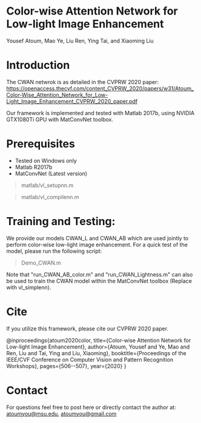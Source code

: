 # Color-wise Attention Network for Low-light Image Enhancement
Yousef Atoum, Mao Ye, Liu Ren, Ying Tai, and Xiaoming Liu
 
# Introduction
The CWAN netwrok is as detailed in the CVPRW 2020 paper:
https://openaccess.thecvf.com/content_CVPRW_2020/papers/w31/Atoum_Color-Wise_Attention_Network_for_Low-Light_Image_Enhancement_CVPRW_2020_paper.pdf

Our framework is implemented and tested with Matlab 2017b, using NVIDIA GTX1080Ti GPU with MatConvNet toolbox.

# Prerequisites
- Tested on Windows only
- Matlab R2017b
- MatConvNet (Latest version)

> matlab/vl_setupnn.m

> matlab/vl_compilenn.m

# Training and Testing:
We provide our models CWAN_L and CWAN_AB which are used jointly to perform color-wise low-light image enhancement. For a quick test of the model, please run the following script:

> Demo_CWAN.m

Note that "run_CWAN_AB_color.m" and "run_CWAN_Lightness.m" can also be used to train the CWAN model within the MatConvNet toolbox (Replace with vl_simplenn).

# Cite
If you utilize this framework, please cite our CVPRW 2020 paper.

@inproceedings{atoum2020color,
  title={Color-wise Attention Network for Low-light Image Enhancement},
  author={Atoum, Yousef and Ye, Mao and Ren, Liu and Tai, Ying and Liu, Xiaoming},
  booktitle={Proceedings of the IEEE/CVF Conference on Computer Vision and Pattern Recognition Workshops},
  pages={506--507},
  year={2020}
}

# Contact
For questions feel free to post here or directly contact the author at: atoumyou@msu.edu, atoumyou@gmail.com
